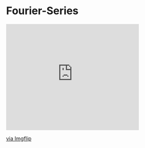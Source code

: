 # Fourier-Series

<div style="width:360px;max-width:100%;"><div style="height:0;padding-bottom:80%;position:relative;"><iframe width="360" height="288" style="position:absolute;top:0;left:0;width:100%;height:100%;" frameBorder="0" src="https://imgflip.com/embed/57idf0"></iframe></div><p><a href="https://imgflip.com/gif/57idf0">via Imgflip</a></p></div>
